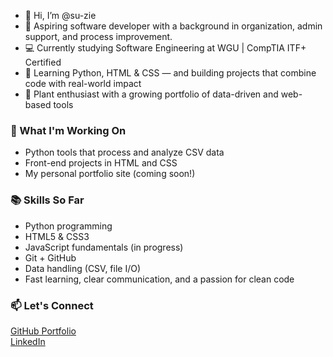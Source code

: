 - 👋 Hi, I’m @su-zie
- 🌱 Aspiring software developer with a background in organization, admin support, and process improvement.  
- 💻 Currently studying Software Engineering at WGU | CompTIA ITF+ Certified  
- 🐍 Learning Python, HTML & CSS — and building projects that combine code with real-world impact  
- 🌿 Plant enthusiast with a growing portfolio of data-driven and web-based tools

### 🧪 What I'm Working On
- Python tools that process and analyze CSV data
- Front-end projects in HTML and CSS
- My personal portfolio site (coming soon!)

### 📚 Skills So Far
- Python programming  
- HTML5 & CSS3
- JavaScript fundamentals (in progress)
- Git + GitHub  
- Data handling (CSV, file I/O)  
- Fast learning, clear communication, and a passion for clean code

### 📫 Let's Connect
[GitHub Portfolio](https://github.com/su-zie)  
[LinkedIn](https://www.linkedin.com/in/ceberlin/)


<!---
su-zie/su-zie is a ✨ special ✨ repository because its `README.md` (this file) appears on your GitHub profile.
You can click the Preview link to take a look at your changes.
--->
